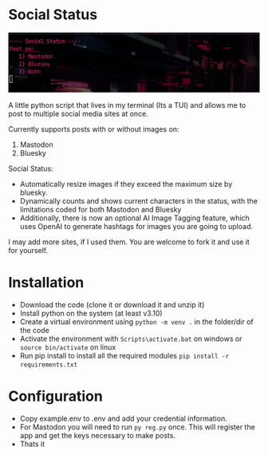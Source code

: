# Social Status

![](screenshot.png)

A little python script that lives in my terminal (Its a TUI) and allows me to post to multiple social media sites at once.

Currently supports posts with or without images on:

1) Mastodon
2) Bluesky

Social Status:

- Automatically resize images if they exceed the maximum size by bluesky.
- Dynamically counts and shows current characters in the status, with the limitations coded for both Mastodon and Bluesky
- Additionally, there is now an optional AI Image Tagging feature, which uses OpenAI to generate hashtags for images you are going to upload.

I may add more sites, if I used them. You are welcome to fork it and use it for yourself.

# Installation

* Download the code (clone it or download it and unzip it)
* Install python on the system (at least v3.10)
* Create a virtual environment using `python -m venv .` in the folder/dir of the code
* Activate the environment with `Scripts\activate.bat` on windows or `source bin/activate` on linux
* Run pip install to install all the required modules `pip install -r requirements.txt`

# Configuration

- Copy example.env to .env and add your credential information.
- For Mastodon you will need to run `py reg.py` once. This will register the app and get the keys necessary to make posts.
- Thats it
